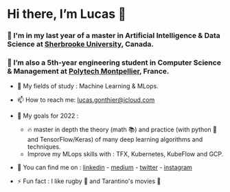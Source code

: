 # Hi there, I’m Lucas 👋 #
### 🌱 I'm in my last year of a master in Artificial Intelligence & Data Science at [Sherbrooke University](https://www.usherbrooke.ca), Canada.  ###
### 🌱 I’m also a 5th-year engineering student in Computer Science & Management at [Polytech Montpellier](https://www.polytech.umontpellier.fr/english/), France. ###

- 👀 My fields of study : Machine Learning & MLops.
- 📫 How to reach me: lucas.gonthier@icloud.com
- 🥅 My goals for 2022 :  
  - :fire: master in depth the theory (math :books:) and practice (with python :snake: and TensorFlow/Keras) of many deep learning algorithms and techniques.
  - Improve my MLops skills with : TFX, Kubernetes, KubeFlow and GCP.

         

- :metal: You can find me on : [linkedin](https://www.linkedin.com/in/lucas-gonthier-101/) - [medium](https://medium.com/@lucas.gonthier) - [twitter](https://twitter.com/GonthierLucas4) - [instagram](https://www.instagram.com/lucas.gonthierr/)
- ⚡ Fun fact : I like rugby :rugby_football: and Tarantino's movies :cinema:

<!---
lugonthier/lugonthier is a ✨ special ✨ repository because its `README.md` (this file) appears on your GitHub profile.
You can click the Preview link to take a look at your changes.
--->
